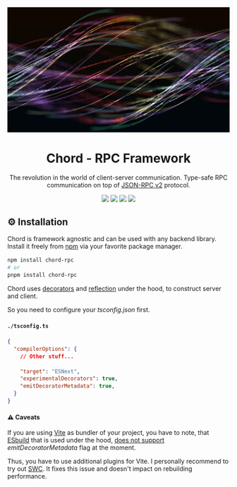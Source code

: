 <div id="header" align="center">
<img src="./docs/public/strings.png" alt="Strings"/>

<h1>Chord - RPC Framework</h1>

The revolution in the world of client-server communication. Type-safe RPC communication on top of [JSON-RPC v2](https://www.jsonrpc.org/specification) protocol.

<a href="https://www.typescriptlang.org/"><img src="https://img.shields.io/badge/TypeScript-3178c6?style=for-the-badge&logo=typescript&logoColor=white"></a>
<a href="https://kit.svelte.dev/"><img src="https://img.shields.io/badge/SvelteKit-191919?style=for-the-badge&logo=svelte&logoColor=FF3E00"></a>
<a href="https://expressjs.com/"><img src="https://img.shields.io/badge/Express-69b74d?style=for-the-badge&logo=express&logoColor=white"></a>
<a href="https://www.jsonrpc.org/specification"><img src="https://img.shields.io/badge/JSONRPC-18181a?style=for-the-badge&logo=json&logoColor=white"></a>
</div>

## ⚙️ Installation

Chord is framework agnostic and can be used with any backend library. Install it freely from [npm](https://www.npmjs.com/package/chord-rpc) via your favorite package manager.

```bash
npm install chord-rpc
# or
pnpm install chord-rpc
```

Chord uses [decorators](https://www.typescriptlang.org/docs/handbook/decorators.html) and [reflection](https://developer.mozilla.org/en-US/docs/Web/JavaScript/Reference/Global_Objects/Reflect) under the hood, to construct server and client.

So you need to configure your _tsconfig.json_ first.

#### **`./tsconfig.ts`**

```json
{
  "compilerOptions": {
    // Other stuff...

    "target": "ESNext",    
    "experimentalDecorators": true,  
    "emitDecoratorMetadata": true,         
  }
}
```

#### ⚠️ Caveats

If you are using [Vite](https://vitejs.dev/) as bundler of your project, you have to note, that [ESbuild](https://esbuild.github.io/) that is used under the hood, [does not support](https://github.com/evanw/esbuild/issues/257) _emitDecoratorMetadata_ flag at the moment.

Thus, you have to use additional plugins for Vite. I personally recommend to try out [SWC](https://www.npmjs.com/package/unplugin-swc). It fixes this issue and doesn't impact on rebuilding performance.
